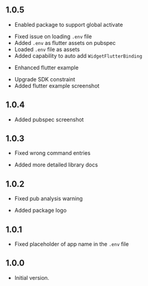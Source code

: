 ## 1.0.5

* Enabled package to support global activate
+ Fixed issue on loading `.env` file
+ Added `.env` as flutter assets on pubspec
+ Loaded `.env` file as assets
+ Added capability to auto add `WidgetFlutterBinding`
* Enhanced flutter example
+ Upgrade SDK constraint
+ Added flutter example screenshot

## 1.0.4

+ Added pubspec screenshot

## 1.0.3

- Fixed wrong command entries
+ Added more detailed library docs

## 1.0.2

-  Fixed pub analysis warning
+  Added package logo

## 1.0.1

-  Fixed placeholder of app name in the `.env` file

## 1.0.0

- Initial version.
